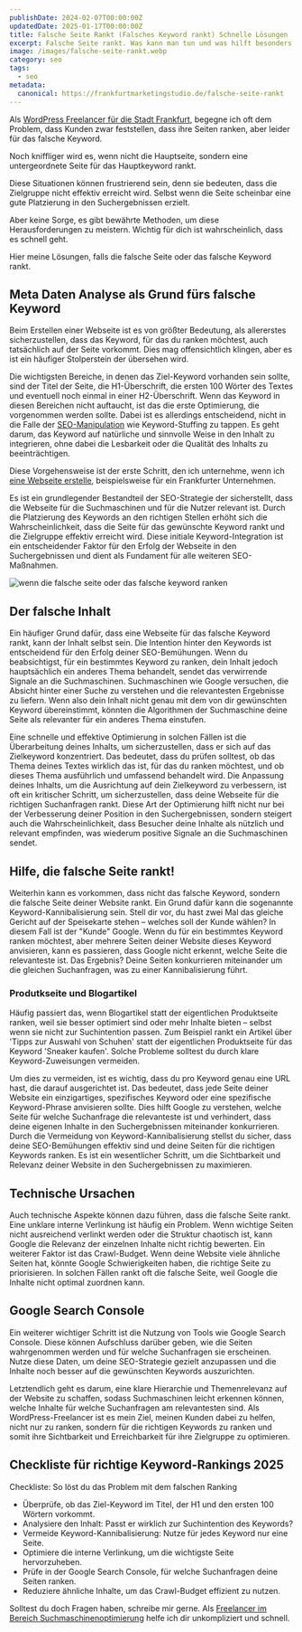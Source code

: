 ```yaml
---
publishDate: 2024-02-07T00:00:00Z
updatedDate: 2025-01-17T00:00:00Z
title: Falsche Seite Rankt (Falsches Keyword rankt) Schnelle Lösungen
excerpt: Falsche Seite rankt. Was kann man tun und was hilft besonders schnell? Alle Lösungen knapp zusammengefasst. Effektiv und schnell von deinem SEO Freelancer aus Frankfurt.
image: /images/falsche-seite-rankt.webp
category: seo
tags:
  - seo
metadata:
  canonical: https://frankfurtmarketingstudio.de/falsche-seite-rankt
---
```


Als <a href="/service/wordpress-frankfurt">WordPress Freelancer für die Stadt Frankfurt</a>, begegne ich oft dem Problem, dass Kunden zwar feststellen, dass ihre Seiten ranken, aber leider für das falsche Keyword. 

Noch kniffliger wird es, wenn nicht die Hauptseite, sondern eine untergeordnete Seite für das Hauptkeyword rankt. 

Diese Situationen können frustrierend sein, denn sie bedeuten, dass die Zielgruppe nicht effektiv erreicht wird. Selbst wenn die Seite scheinbar eine gute Platzierung in den Suchergebnissen erzielt. 

Aber keine Sorge, es gibt bewährte Methoden, um diese Herausforderungen zu meistern. Wichtig für dich ist wahrscheinlich, dass es schnell geht. 

Hier meine Lösungen, falls die falsche Seite oder das falsche Keyword rankt.

## Meta Daten Analyse als Grund fürs falsche Keyword

Beim Erstellen einer Webseite ist es von größter Bedeutung, als allererstes sicherzustellen, dass das Keyword, für das du ranken möchtest, auch tatsächlich auf der Seite vorkommt. Dies mag offensichtlich klingen, aber es ist ein häufiger Stolperstein der übersehen wird. 

Die wichtigsten Bereiche, in denen das Ziel-Keyword vorhanden sein sollte, sind der Titel der Seite, die H1-Überschrift, die ersten 100 Wörter des Textes und eventuell noch einmal in einer H2-Überschrift. Wenn das Keyword in diesen Bereichen nicht auftaucht, ist das die erste Optimierung, die vorgenommen werden sollte. Dabei ist es allerdings entscheidend, nicht in die Falle der <a href="/seo-manipulation">SEO-Manipulation</a> wie Keyword-Stuffing zu tappen. Es geht darum, das Keyword auf natürliche und sinnvolle Weise in den Inhalt zu integrieren, ohne dabei die Lesbarkeit oder die Qualität des Inhalts zu beeinträchtigen.

Diese Vorgehensweise ist der erste Schritt, den ich unternehme, wenn ich <a href="/service/webdesign-frankfurt">eine Webseite erstelle</a>, beispielsweise für ein Frankfurter Unternehmen. 

Es ist ein grundlegender Bestandteil der SEO-Strategie der sicherstellt, dass die Webseite für die Suchmaschinen und für die Nutzer relevant ist. Durch die Platzierung des Keywords an den richtigen Stellen erhöht sich die Wahrscheinlichkeit, dass die Seite für das gewünschte Keyword rankt und die Zielgruppe effektiv erreicht wird. Diese initiale Keyword-Integration ist ein entscheidender Faktor für den Erfolg der Webseite in den Suchergebnissen und dient als Fundament für alle weiteren SEO-Maßnahmen.

<img src="/images/falsches-keyword-rankt.webp" alt="wenn die falsche seite oder das falsche keyword ranken">



## Der falsche Inhalt

Ein häufiger Grund dafür, dass eine Webseite für das falsche Keyword rankt, kann der Inhalt selbst sein. Die Intention hinter den Keywords ist entscheidend für den Erfolg deiner SEO-Bemühungen. Wenn du beabsichtigst, für ein bestimmtes Keyword zu ranken, dein Inhalt jedoch hauptsächlich ein anderes Thema behandelt, sendet das verwirrende Signale an die Suchmaschinen. Suchmaschinen wie Google versuchen, die Absicht hinter einer Suche zu verstehen und die relevantesten Ergebnisse zu liefern. Wenn also dein Inhalt nicht genau mit dem von dir gewünschten Keyword übereinstimmt, könnten die Algorithmen der Suchmaschine deine Seite als relevanter für ein anderes Thema einstufen.

Eine schnelle und effektive Optimierung in solchen Fällen ist die Überarbeitung deines Inhalts, um sicherzustellen, dass er sich auf das Zielkeyword konzentriert. Das bedeutet, dass du prüfen solltest, ob das Thema deines Textes wirklich das ist, für das du ranken möchtest, und ob dieses Thema ausführlich und umfassend behandelt wird. Die Anpassung deines Inhalts, um die Ausrichtung auf dein Zielkeyword zu verbessern, ist oft ein kritischer Schritt, um sicherzustellen, dass deine Webseite für die richtigen Suchanfragen rankt. Diese Art der Optimierung hilft nicht nur bei der Verbesserung deiner Position in den Suchergebnissen, sondern steigert auch die Wahrscheinlichkeit, dass Besucher deine Inhalte als nützlich und relevant empfinden, was wiederum positive Signale an die Suchmaschinen sendet.

## Hilfe, die falsche Seite rankt!

Weiterhin kann es vorkommen, dass nicht das falsche Keyword, sondern die falsche Seite deiner Website rankt. Ein Grund dafür kann die sogenannte Keyword-Kannibalisierung sein. Stell dir vor, du hast zwei Mal das gleiche Gericht auf der Speisekarte stehen – welches soll der Kunde wählen? In diesem Fall ist der "Kunde" Google. Wenn du für ein bestimmtes Keyword ranken möchtest, aber mehrere Seiten deiner Website dieses Keyword anvisieren, kann es passieren, dass Google nicht erkennt, welche Seite die relevanteste ist. Das Ergebnis? Deine Seiten konkurrieren miteinander um die gleichen Suchanfragen, was zu einer Kannibalisierung führt.


### Produtkseite und Blogartikel

Häufig passiert das, wenn Blogartikel statt der eigentlichen Produktseite ranken, weil sie besser optimiert sind oder mehr Inhalte bieten – selbst wenn sie nicht zur Suchintention passen. Zum Beispiel rankt ein Artikel über 'Tipps zur Auswahl von Schuhen' statt der eigentlichen Produktseite für das Keyword 'Sneaker kaufen'. Solche Probleme solltest du durch klare Keyword-Zuweisungen vermeiden.

Um dies zu vermeiden, ist es wichtig, dass du pro Keyword genau eine URL hast, die darauf ausgerichtet ist. Das bedeutet, dass jede Seite deiner Website ein einzigartiges, spezifisches Keyword oder eine spezifische Keyword-Phrase anvisieren sollte. Dies hilft Google zu verstehen, welche Seite für welche Suchanfrage die relevanteste ist und verhindert, dass deine eigenen Inhalte in den Suchergebnissen miteinander konkurrieren. Durch die Vermeidung von Keyword-Kannibalisierung stellst du sicher, dass deine SEO-Bemühungen effektiv sind und deine Seiten für die richtigen Keywords ranken. Es ist ein wesentlicher Schritt, um die Sichtbarkeit und Relevanz deiner Website in den Suchergebnissen zu maximieren.

## Technische Ursachen

Auch technische Aspekte können dazu führen, dass die falsche Seite rankt. Eine unklare interne Verlinkung ist häufig ein Problem. Wenn wichtige Seiten nicht ausreichend verlinkt werden oder die Struktur chaotisch ist, kann Google die Relevanz der einzelnen Inhalte nicht richtig bewerten. Ein weiterer Faktor ist das Crawl-Budget. Wenn deine Website viele ähnliche Seiten hat, könnte Google Schwierigkeiten haben, die richtige Seite zu priorisieren. In solchen Fällen rankt oft die falsche Seite, weil Google die Inhalte nicht optimal zuordnen kann.

## Google Search Console

Ein weiterer wichtiger Schritt ist die Nutzung von Tools wie Google Search Console. Diese können Aufschluss darüber geben, wie die Seiten wahrgenommen werden und für welche Suchanfragen sie erscheinen. Nutze diese Daten, um deine SEO-Strategie gezielt anzupassen und die Inhalte noch besser auf die gewünschten Keywords auszurichten.

Letztendlich geht es darum, eine klare Hierarchie und Themenrelevanz auf der Website zu schaffen, sodass Suchmaschinen leicht erkennen können, welche Inhalte für welche Suchanfragen am relevantesten sind. Als WordPress-Freelancer ist es mein Ziel, meinen Kunden dabei zu helfen, nicht nur zu ranken, sondern für die richtigen Keywords zu ranken und somit ihre Sichtbarkeit und Erreichbarkeit für ihre Zielgruppe zu optimieren.


## Checkliste für richtige Keyword-Rankings 2025

Checkliste: So löst du das Problem mit dem falschen Ranking

  * Überprüfe, ob das Ziel-Keyword im Titel, der H1 und den ersten 100 Wörtern vorkommt.
  * Analysiere den Inhalt: Passt er wirklich zur Suchintention des Keywords?
  * Vermeide Keyword-Kannibalisierung: Nutze für jedes Keyword nur eine Seite.
  * Optimiere die interne Verlinkung, um die wichtigste Seite hervorzuheben.
  * Prüfe in der Google Search Console, für welche Suchanfragen deine Seiten ranken.
  * Reduziere ähnliche Inhalte, um das Crawl-Budget effizient zu nutzen.


Solltest du doch Fragen haben, schreibe mir gerne. Als <a href="/">Freelancer im Bereich Suchmaschinenoptimierung</a> helfe ich dir unkompliziert und schnell.